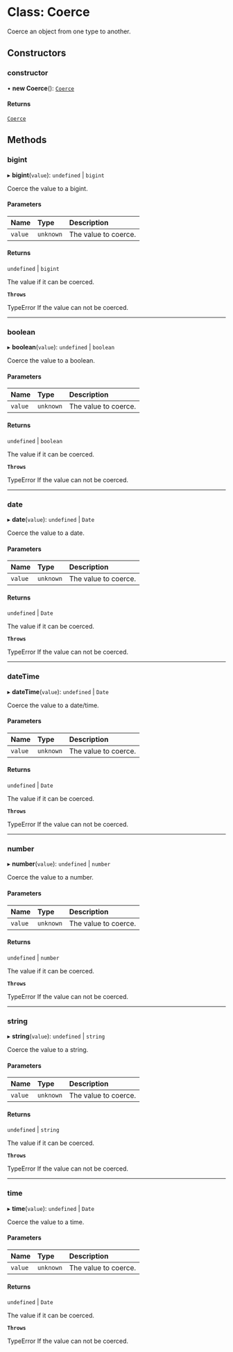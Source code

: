 # Class: Coerce

Coerce an object from one type to another.

## Constructors

### constructor

• **new Coerce**(): [`Coerce`](Coerce.md)

#### Returns

[`Coerce`](Coerce.md)

## Methods

### bigint

▸ **bigint**(`value`): `undefined` \| `bigint`

Coerce the value to a bigint.

#### Parameters

| Name    | Type      | Description          |
| :------ | :-------- | :------------------- |
| `value` | `unknown` | The value to coerce. |

#### Returns

`undefined` \| `bigint`

The value if it can be coerced.

**`Throws`**

TypeError If the value can not be coerced.

---

### boolean

▸ **boolean**(`value`): `undefined` \| `boolean`

Coerce the value to a boolean.

#### Parameters

| Name    | Type      | Description          |
| :------ | :-------- | :------------------- |
| `value` | `unknown` | The value to coerce. |

#### Returns

`undefined` \| `boolean`

The value if it can be coerced.

**`Throws`**

TypeError If the value can not be coerced.

---

### date

▸ **date**(`value`): `undefined` \| `Date`

Coerce the value to a date.

#### Parameters

| Name    | Type      | Description          |
| :------ | :-------- | :------------------- |
| `value` | `unknown` | The value to coerce. |

#### Returns

`undefined` \| `Date`

The value if it can be coerced.

**`Throws`**

TypeError If the value can not be coerced.

---

### dateTime

▸ **dateTime**(`value`): `undefined` \| `Date`

Coerce the value to a date/time.

#### Parameters

| Name    | Type      | Description          |
| :------ | :-------- | :------------------- |
| `value` | `unknown` | The value to coerce. |

#### Returns

`undefined` \| `Date`

The value if it can be coerced.

**`Throws`**

TypeError If the value can not be coerced.

---

### number

▸ **number**(`value`): `undefined` \| `number`

Coerce the value to a number.

#### Parameters

| Name    | Type      | Description          |
| :------ | :-------- | :------------------- |
| `value` | `unknown` | The value to coerce. |

#### Returns

`undefined` \| `number`

The value if it can be coerced.

**`Throws`**

TypeError If the value can not be coerced.

---

### string

▸ **string**(`value`): `undefined` \| `string`

Coerce the value to a string.

#### Parameters

| Name    | Type      | Description          |
| :------ | :-------- | :------------------- |
| `value` | `unknown` | The value to coerce. |

#### Returns

`undefined` \| `string`

The value if it can be coerced.

**`Throws`**

TypeError If the value can not be coerced.

---

### time

▸ **time**(`value`): `undefined` \| `Date`

Coerce the value to a time.

#### Parameters

| Name    | Type      | Description          |
| :------ | :-------- | :------------------- |
| `value` | `unknown` | The value to coerce. |

#### Returns

`undefined` \| `Date`

The value if it can be coerced.

**`Throws`**

TypeError If the value can not be coerced.
